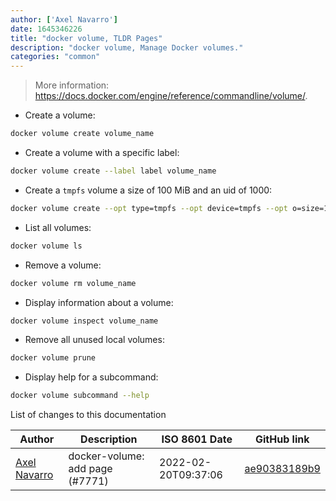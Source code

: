 ```yaml
---
author: ['Axel Navarro']
date: 1645346226
title: "docker volume, TLDR Pages"
description: "docker volume, Manage Docker volumes."
categories: "common"
---
```

> More information: <https://docs.docker.com/engine/reference/commandline/volume/>.

- Create a volume:

```bash
docker volume create volume_name
```

- Create a volume with a specific label:

```bash
docker volume create --label label volume_name
```

- Create a `tmpfs` volume a size of 100 MiB and an uid of 1000:

```bash
docker volume create --opt type=tmpfs --opt device=tmpfs --opt o=size=100m,uid=1000 volume_name
```

- List all volumes:

```bash
docker volume ls
```

- Remove a volume:

```bash
docker volume rm volume_name
```

- Display information about a volume:

```bash
docker volume inspect volume_name
```

- Remove all unused local volumes:

```bash
docker volume prune
```

- Display help for a subcommand:

```bash
docker volume subcommand --help
```
List of changes to this documentation


Author | Description | ISO 8601 Date | GitHub link
------|-----|-----|-----
[Axel Navarro](mailto:navarroaxel@gmail.com) | docker-volume: add page (#7771) | 2022-02-20T09:37:06 | [ae90383189b9](https://github.com/tldr-pages/tldr/commit/ae90383189b925ebe3fb79f6dfea62d542941bf2)

